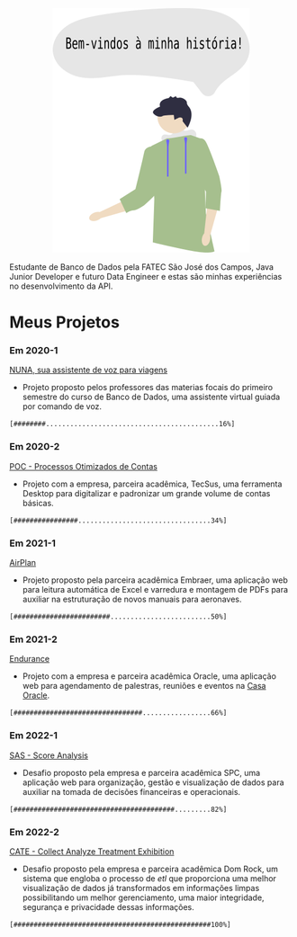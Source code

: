 <p align="center"> <img src="img/eu.png" class="center" width=350/> </p>

Estudante de Banco de Dados pela FATEC São José dos Campos, Java Junior Developer e futuro Data Engineer e estas são minhas experiências no desenvolvimento da API.

# Meus Projetos

### Em 2020-1
[NUNA, sua assistente de voz para viagens ](https://github.com/jef771/portfolio/blob/main/PROJETO_1.md)
- Projeto proposto pelos professores das materias focais do primeiro semestre do curso de Banco de Dados, uma assistente virtual guiada por comando de voz.

```
[########...........................................16%]
```


### Em 2020-2
[POC - Processos Otimizados de Contas ](https://github.com/jef771/portfolio/blob/main/PROJETO_2.md)
- Projeto com a empresa, parceira acadêmica, TecSus, uma ferramenta Desktop para digitalizar e padronizar um grande volume de contas básicas.

```
[################.................................34%]
```

### Em 2021-1
[AirPlan ](https://github.com/jef771/portfolio/blob/main/PROJETO_3.md)
- Projeto proposto pela parceira acadêmica Embraer, uma aplicação web para leitura automática de Excel e varredura e montagem de PDFs para auxiliar na estruturação de novos manuais para aeronaves.

```
[########################.........................50%]
```

### Em 2021-2
[Endurance ](https://github.com/jef771/portfolio/blob/main/PROJETO_4.md)
- Projeto com a empresa e parceira acadêmica Oracle, uma aplicação web para agendamento de palestras, reuniões e eventos na [Casa Oracle](https://blogs.oracle.com/oracle-brasil/post/casa-oracle-abre-as-portas-para-a-inovacao-em-sao-paulo).

```
[################################.................66%]
```

### Em 2022-1
[SAS - Score Analysis ](https://github.com/jef771/portfolio/blob/main/PROJETO_5.md)
- Desafio proposto pela empresa e parceira acadêmica SPC, uma aplicação web para organização, gestão e visualização de dados para auxiliar na tomada de decisões financeiras e operacionais.

```
[########################################.........82%]
```

### Em 2022-2
[CATE - Collect Analyze Treatment Exhibition  ](https://github.com/jef771/portfolio/blob/main/PROJETO_6.md)
- Desafio proposto pela empresa e parceira acadêmica Dom Rock, um sistema que engloba o processo de <i>etl</i> que proporciona uma melhor visualização de dados já transformados em informações limpas possibilitando um melhor gerenciamento, uma maior integridade, segurança e privacidade dessas informações.

```
[#################################################100%]
```

